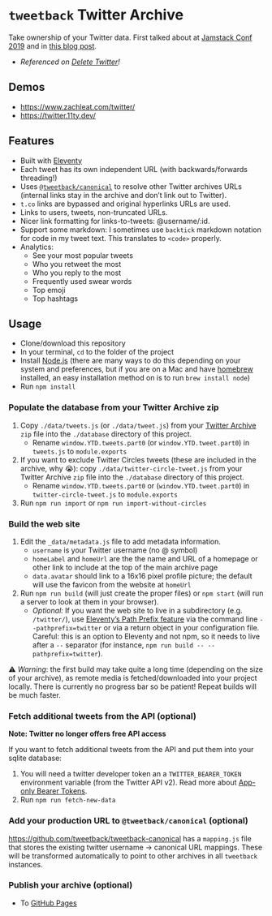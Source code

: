 # `tweetback` Twitter Archive

Take ownership of your Twitter data. First talked about at [Jamstack Conf 2019](https://www.zachleat.com/web/own-your-content/) and in [this blog post](https://www.zachleat.com/web/own-my-tweets/).

* _Referenced on [Delete Twitter](https://deletetwitter.com/)!_

## Demos

* https://www.zachleat.com/twitter/
* https://twitter.11ty.dev/

## Features

* Built with [Eleventy](https://www.11ty.dev/)
* Each tweet has its own independent URL (with backwards/forwards threading!)
* Uses [`@tweetback/canonical`](https://github.com/tweetback/tweetback-canonical) to resolve other Twitter archives URLs (internal links stay in the archive and don’t link out to Twitter).
* `t.co` links are bypassed and original hyperlinks URLs are used.
* Links to users, tweets, non-truncated URLs.
* Nicer link formatting for links-to-tweets: @username/:id.
* Support some markdown: I sometimes use `backtick` markdown notation for code in my tweet text. This translates to `<code>` properly.
* Analytics:
	* See your most popular tweets
	* Who you retweet the most
	* Who you reply to the most
	* Frequently used swear words
	* Top emoji
	* Top hashtags

## Usage

* Clone/download this repository
* In your terminal, `cd` to the folder of the project
* Install [Node.js](https://nodejs.org/) (there are many ways to do this depending on your system and preferences, but if you are on a Mac and have [homebrew](https://brew.sh) installed, an easy installation method on is to run `brew install node`)
* Run `npm install`

### Populate the database from your Twitter Archive zip

1. Copy `./data/tweets.js` (or `./data/tweet.js`) from your [Twitter Archive](https://help.twitter.com/en/managing-your-account/how-to-download-your-twitter-archive) `zip` file into the `./database` directory of this project.
   * Rename `window.YTD.tweets.part0` (or `window.YTD.tweet.part0`) in `tweets.js` to `module.exports`
1. If you want to exclude Twitter Circles tweets (these are included in the archive, why 😭): copy `./data/twitter-circle-tweet.js` from your Twitter Archive `zip` file into the `./database` directory of this project.
   * Rename `window.YTD.tweets.part0` or (`window.YTD.tweet.part0`) in `twitter-circle-tweet.js` to `module.exports`
1. Run `npm run import` or `npm run import-without-circles`

### Build the web site

1. Edit the `_data/metadata.js` file to add metadata information.
   * `username` is your Twitter username (no @ symbol)
   * `homeLabel` and `homeUrl` are the the name and URL of a homepage or other link to include at the top of the main archive page
   * `data.avatar` should link to a 16x16 pixel profile picture; the default will use the favicon from the website at `homeUrl`
1. Run `npm run build` (will just create the proper files) or `npm start` (will run a server to look at them in your browser).
	* _Optional:_ If you want the web site to live in a subdirectory (e.g. `/twitter/`), use [Eleventy’s Path Prefix feature](https://www.11ty.dev/docs/config/#deploy-to-a-subdirectory-with-a-path-prefix) via the command line `--pathprefix=twitter` or via a return object in your configuration file. Careful: this is an option to Eleventy and not npm, so it needs to live after a `--` separator (for instance, `npm run build -- --pathprefix=twitter`).

⚠️ _Warning_: the first build may take quite a long time (depending on the size of your archive), as remote media is fetched/downloaded into your project locally. There is currently no progress bar so be patient! Repeat builds will be much faster.

### Fetch additional tweets from the API (optional)

**Note: Twitter no longer offers free API access**

If you want to fetch additional tweets from the API and put them into your sqlite database:

1. You will need a twitter developer token an a `TWITTER_BEARER_TOKEN` environment variable (from the Twitter API v2). Read more about [App-only Bearer Tokens](https://developer.twitter.com/en/docs/authentication/oauth-2-0/bearer-tokens).
1. Run `npm run fetch-new-data`

### Add your production URL to `@tweetback/canonical` (optional)

https://github.com/tweetback/tweetback-canonical has a `mapping.js` file that stores the existing twitter username → canonical URL mappings. These will be transformed automatically to point to other archives in all `tweetback` instances.

### Publish your archive (optional)

- To [GitHub Pages](docs/deploy-with-github-pages.md)

